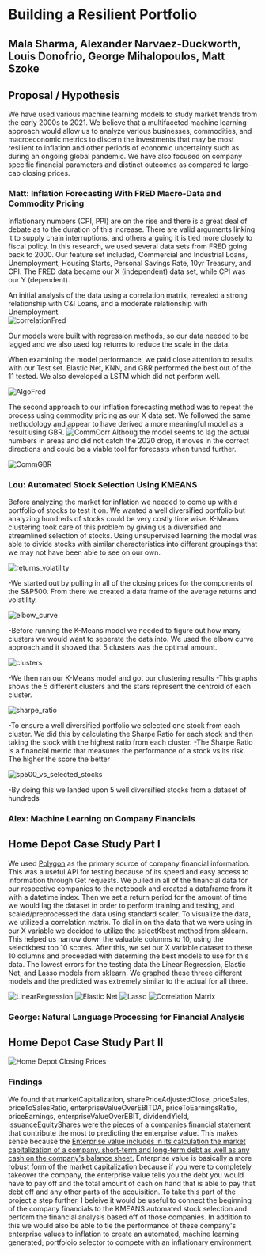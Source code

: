 # Building a Resilient Portfolio
## Mala Sharma, Alexander Narvaez-Duckworth, Louis Donofrio, George Mihalopoulos, Matt Szoke

## Proposal / Hypothesis

We have used various machine learning models to study market trends from the early 2000s to 2021. We believe that a multifaceted machine learning approach would allow us to analyze various businesses, commodities, and macroeconomic metrics to discern the investments that may be most resilient to inflation and other periods of economic uncertainty such as during an ongoing global pandemic. We have also focused on company specific financial parameters and distinct outcomes as compared to large-cap closing prices.

### Matt: Inflation Forecasting With FRED Macro-Data and Commodity Pricing

Inflationary numbers (CPI, PPI) are on the rise and there is a great deal of debate as to the duration of this increase.  There are valid arguments linking it to supply chain interruptions, and others arguing it is tied more closely to fiscal policy.  In this research, we used several data sets from FRED going back to 2000.  Our feature set included, Commercial and Industrial Loans, Unemployment, Housing Starts, Personal Savings Rate, 10yr Treasury, and CPI.  The FRED data became our X (independent) data set, while CPI was our Y (dependent).  

An initial analysis of the data using a correlation matrix, revealed a strong relationship with C&I Loans, and a moderate relationship with Unemployment.  
![correlationFred](https://github.com/anduckworth/ml_inflation/blob/f16cfdc6979e265d982b107b6c43fcaba5e74041/Images/FREDdataCorrelation.png)

Our models were built with regression methods, so our data needed to be lagged and we also used log returns to reduce the scale in the data.

When examining the model performance, we paid close attention to results with our Test set.  Elastic Net, KNN, and GBR performed the best out of the 11 tested.  We also developed a LSTM which did not perform well.

![AlgoFred](https://github.com/anduckworth/ml_inflation/blob/fb7439556cb1804e8aa387fc0770aa5cd7b8871a/Images/FREDalgocomparison.png)

The second approach to our inflation forecasting method was to repeat the process using commodity pricing as our X data set.  We followed the same methodology and appear to have derived a more meaningful model as a result using GBR. 
![CommCorr](https://github.com/anduckworth/ml_inflation/blob/fb7439556cb1804e8aa387fc0770aa5cd7b8871a/Images/commodities_correlation.png)
Althoug the model seems to lag the actual numbers in areas and did not catch the 2020 drop, it moves in the correct directions and could be a viable tool for forecasts when tuned further. 

![CommGBR](https://github.com/anduckworth/ml_inflation/blob/fb7439556cb1804e8aa387fc0770aa5cd7b8871a/Images/GBRwithCOMMODITY.png)

### Lou: Automated Stock Selection Using KMEANS

Before analyzing the market for inflation we needed to come up with a portfolio of stocks to test it on. We wanted a well diversified portfolio but analyzing hundreds of stocks could be very costly time wise. K-Means clustering took care of this problem by giving us a diversified and streamlined selection of stocks. Using unsupervised learning the model was able to divide stocks with similar characteristics into different groupings that we may not have been able to see on our own.   

![returns_volatility](https://user-images.githubusercontent.com/78940231/127224469-0990d302-cdf7-48cd-b327-08d091a1e616.png)

-We started out by pulling in all of the closing prices for the components of the S&P500. From there we created a data frame of the average returns and volatility.

![elbow_curve](https://user-images.githubusercontent.com/78940231/127224647-5f2b8b5b-04f0-4cee-b790-a817f781aff6.png)

-Before running the K-Means model we needed to figure out how many clusters we would want to seperate the data into. We used the elbow curve approach and it showed that 5 clusters was the optimal amount.

![clusters](https://user-images.githubusercontent.com/78940231/127224879-2d9b5586-cd0e-4bbc-9665-34d2f1518df1.png)

-We then ran our K-Means model and got our clustering results
-This graphs shows the 5 different clusters and the stars represent the centroid of each cluster. 

![sharpe_ratio](https://user-images.githubusercontent.com/78940231/127225092-b6291f21-10ef-47c7-bc40-70abb0163252.png)

-To ensure a well diversified portfolio we selected one stock from each cluster. We did this by calculating the Sharpe Ratio for each stock and then taking the stock with the highest ratio from each cluster.
-The Sharpe Ratio is a financial metric that measures the performance of a stock vs its risk. The higher the score the better

![sp500_vs_selected_stocks](https://user-images.githubusercontent.com/78940231/127225412-ad277632-e998-4da2-8d46-37ed674220ef.png)

-By doing this we landed upon 5 well diversified stocks from a dataset of hundreds 

### Alex: Machine Learning on Company Financials
## Home Depot Case Study Part I

We used [Polygon](https://polygon.io/stocks) as the primary source of company financial information. This was a useful API for testing because of its speed and easy access to information through Get requests. We pulled in all of the financial data for our respective companies to the notebook and created a dataframe from it with a datetime index. Then we set a return period for the amount of time we would lag the dataset in order to perform training and testing, and scaled/preprocessed the data using standard scaler. To visualize the data, we utilized a correlation matrix. To dial in on the data that we were using in our X variable we decided to utilize the selectKbest method from sklearn. This helped us narrow down the valuable columns to 10, using the selectkbest top 10 scores. After this, we set our X variable dataset to these 10 columns and proceeded with determing the best models to use for this data. The lowest errors for the testing data the Linear Regression, Elastic Net, and Lasso models from sklearn. We graphed these threee different models and the predicted was extremely similar to the actual for all three. 

![LinearRegression](financialStatements/images/seven.png)
![Elastic Net](financialStatements/images/eight.png)
![Lasso](financialStatements/images/nine.png)
![Correlation Matrix](ml_inflation/Images/Alex_Correlation_Matrix.png)

### George: Natural Language Processing for Financial Analysis
## Home Depot Case Study Part II

![Home Depot Closing Prices](ml_inflation/Images/HD_plot_1_George.png)

### Findings 

We found that marketCapitalization,	sharePriceAdjustedClose, priceSales, priceToSalesRatio, enterpriseValueOverEBITDA, priceToEarningsRatio, priceEarnings, enterpriseValueOverEBIT, dividendYield, issuanceEquityShares were the pieces of a companies financial statement that contribute the most to predicting the enterprise value. This makes sense because the [Enterprise value includes in its calculation the market capitalization of a company, short-term and long-term debt as well as any cash on the company's balance sheet.](https://www.investopedia.com/terms/e/enterprisevalue.asp) Enterprise value is basically a more robust form of the market capitalization because if you were to completely takeover the company, the enterprise value tells you the debt you would have to pay off and the total amount of cash on hand that is able to pay that debt off and any other parts of the acquisition. To take this part of the project a step further, I beleive it would be useful to connect the beginning of the company financials to the KMEANS automated stock selection and perform the financial analysis based off of those companies. In addition to this we would also be able to tie the performance of these company's enterprise values to inflation to create an automated, machine learning generated, portfoloio selector to compete with an inflationary environment.


